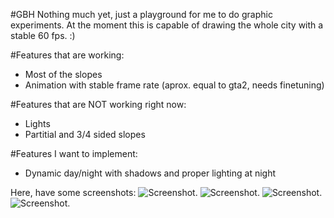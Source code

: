 #GBH
Nothing much yet, just a playground for me to do graphic experiments.
At the moment this is capable of drawing the whole city with a stable 60 fps. :)

#Features that are working:
* Most of the slopes
* Animation with stable frame rate (aprox. equal to gta2, needs finetuning)

#Features that are NOT working right now:
* Lights
* Partitial and 3/4 sided slopes

#Features I want to implement:
* Dynamic day/night with shadows and proper lighting at night

Here, have some screenshots:
![Screenshot.](http://bayimg.com/image/kakdbaaca.jpg)
![Screenshot.](http://bayimg.com/image/kakdfaaca.jpg)
![Screenshot.](http://bayimg.com/image/kakdcaaca.jpg)
![Screenshot.](http://bayimg.com/image/oajkjaacp.jpg)